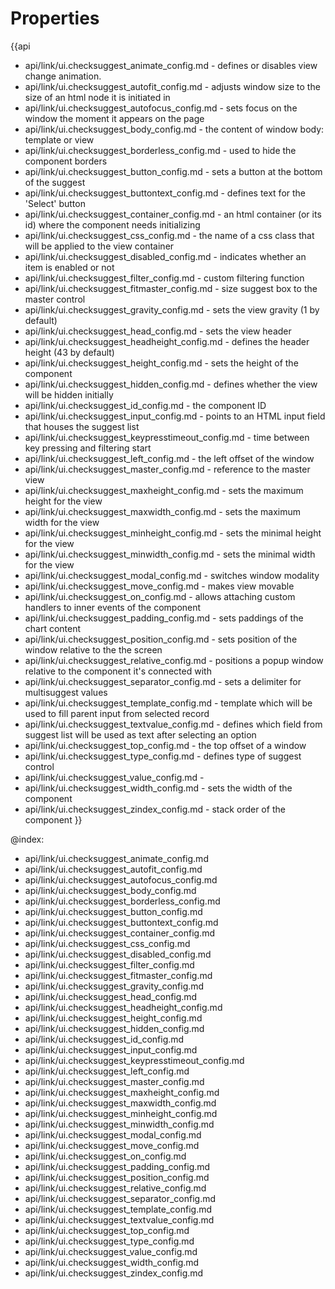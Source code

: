 Properties
==========

{{api
- api/link/ui.checksuggest_animate_config.md - defines or disables view change animation.
- api/link/ui.checksuggest_autofit_config.md - adjusts window size to the size of an html node it is initiated in
- api/link/ui.checksuggest_autofocus_config.md - sets focus on the window the moment it appears on the page
- api/link/ui.checksuggest_body_config.md - the content of window body: template or view
- api/link/ui.checksuggest_borderless_config.md - used to hide the component borders
- api/link/ui.checksuggest_button_config.md - sets a button at the bottom of the suggest
- api/link/ui.checksuggest_buttontext_config.md - defines text for the 'Select' button
- api/link/ui.checksuggest_container_config.md - an html container (or its id) where the component needs initializing
- api/link/ui.checksuggest_css_config.md - the name of a css class that will be applied to the view container
- api/link/ui.checksuggest_disabled_config.md - indicates whether an item is enabled or not
- api/link/ui.checksuggest_filter_config.md - custom filtering function
- api/link/ui.checksuggest_fitmaster_config.md - size suggest box to the master control
- api/link/ui.checksuggest_gravity_config.md - sets the view gravity (1 by default)
- api/link/ui.checksuggest_head_config.md - sets the view header
- api/link/ui.checksuggest_headheight_config.md - defines the header height (43 by default)
- api/link/ui.checksuggest_height_config.md - sets the height of the component
- api/link/ui.checksuggest_hidden_config.md - defines whether the view will be hidden initially
- api/link/ui.checksuggest_id_config.md - the component ID
- api/link/ui.checksuggest_input_config.md - points to an  HTML input field that houses the suggest list
- api/link/ui.checksuggest_keypresstimeout_config.md - time between key pressing and filtering start
- api/link/ui.checksuggest_left_config.md - the left offset of the window
- api/link/ui.checksuggest_master_config.md - reference to the master view
- api/link/ui.checksuggest_maxheight_config.md - sets the maximum height for the view
- api/link/ui.checksuggest_maxwidth_config.md - sets the maximum width for the view
- api/link/ui.checksuggest_minheight_config.md - sets the minimal height for the view
- api/link/ui.checksuggest_minwidth_config.md - sets the minimal width for the view
- api/link/ui.checksuggest_modal_config.md - switches window modality
- api/link/ui.checksuggest_move_config.md - makes view movable
- api/link/ui.checksuggest_on_config.md - allows attaching custom handlers to inner events of the component
- api/link/ui.checksuggest_padding_config.md - sets paddings of the chart content
- api/link/ui.checksuggest_position_config.md - sets position of the window relative to the the screen
- api/link/ui.checksuggest_relative_config.md - positions a popup window relative to the component it's connected with
- api/link/ui.checksuggest_separator_config.md - sets a delimiter for multisuggest values
- api/link/ui.checksuggest_template_config.md - template which will be used to fill parent input from selected record
- api/link/ui.checksuggest_textvalue_config.md - defines which field from suggest list will be used as text after selecting an option
- api/link/ui.checksuggest_top_config.md - the top offset of a window
- api/link/ui.checksuggest_type_config.md - defines type of suggest control
- api/link/ui.checksuggest_value_config.md - 
- api/link/ui.checksuggest_width_config.md - sets the width of the component
- api/link/ui.checksuggest_zindex_config.md - stack order of the component
}}

@index:
- api/link/ui.checksuggest_animate_config.md
- api/link/ui.checksuggest_autofit_config.md
- api/link/ui.checksuggest_autofocus_config.md
- api/link/ui.checksuggest_body_config.md
- api/link/ui.checksuggest_borderless_config.md
- api/link/ui.checksuggest_button_config.md
- api/link/ui.checksuggest_buttontext_config.md
- api/link/ui.checksuggest_container_config.md
- api/link/ui.checksuggest_css_config.md
- api/link/ui.checksuggest_disabled_config.md
- api/link/ui.checksuggest_filter_config.md
- api/link/ui.checksuggest_fitmaster_config.md
- api/link/ui.checksuggest_gravity_config.md
- api/link/ui.checksuggest_head_config.md
- api/link/ui.checksuggest_headheight_config.md
- api/link/ui.checksuggest_height_config.md
- api/link/ui.checksuggest_hidden_config.md
- api/link/ui.checksuggest_id_config.md
- api/link/ui.checksuggest_input_config.md
- api/link/ui.checksuggest_keypresstimeout_config.md
- api/link/ui.checksuggest_left_config.md
- api/link/ui.checksuggest_master_config.md
- api/link/ui.checksuggest_maxheight_config.md
- api/link/ui.checksuggest_maxwidth_config.md
- api/link/ui.checksuggest_minheight_config.md
- api/link/ui.checksuggest_minwidth_config.md
- api/link/ui.checksuggest_modal_config.md
- api/link/ui.checksuggest_move_config.md
- api/link/ui.checksuggest_on_config.md
- api/link/ui.checksuggest_padding_config.md
- api/link/ui.checksuggest_position_config.md
- api/link/ui.checksuggest_relative_config.md
- api/link/ui.checksuggest_separator_config.md
- api/link/ui.checksuggest_template_config.md
- api/link/ui.checksuggest_textvalue_config.md
- api/link/ui.checksuggest_top_config.md
- api/link/ui.checksuggest_type_config.md
- api/link/ui.checksuggest_value_config.md
- api/link/ui.checksuggest_width_config.md
- api/link/ui.checksuggest_zindex_config.md

